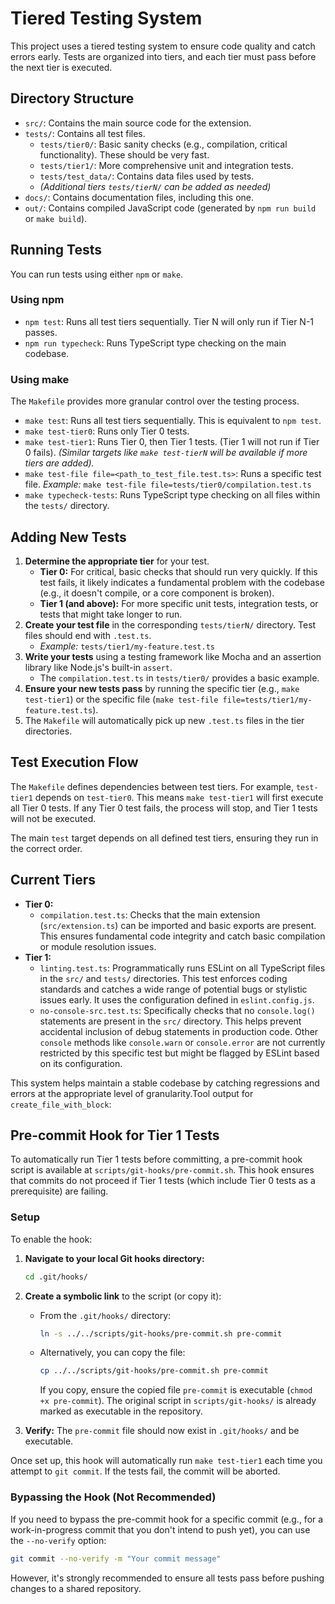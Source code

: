 # Tiered Testing System

This project uses a tiered testing system to ensure code quality and catch errors early. Tests are organized into tiers, and each tier must pass before the next tier is executed.

## Directory Structure

-   `src/`: Contains the main source code for the extension.
-   `tests/`: Contains all test files.
    -   `tests/tier0/`: Basic sanity checks (e.g., compilation, critical functionality). These should be very fast.
    -   `tests/tier1/`: More comprehensive unit and integration tests.
    -   `tests/test_data/`: Contains data files used by tests.
    -   *(Additional tiers `tests/tierN/` can be added as needed)*
-   `docs/`: Contains documentation files, including this one.
-   `out/`: Contains compiled JavaScript code (generated by `npm run build` or `make build`).

## Running Tests

You can run tests using either `npm` or `make`.

### Using npm

-   `npm test`: Runs all test tiers sequentially. Tier N will only run if Tier N-1 passes.
-   `npm run typecheck`: Runs TypeScript type checking on the main codebase.

### Using make

The `Makefile` provides more granular control over the testing process.

-   `make test`: Runs all test tiers sequentially. This is equivalent to `npm test`.
-   `make test-tier0`: Runs only Tier 0 tests.
-   `make test-tier1`: Runs Tier 0, then Tier 1 tests. (Tier 1 will not run if Tier 0 fails).
    *(Similar targets like `make test-tierN` will be available if more tiers are added).*
-   `make test-file file=<path_to_test_file.test.ts>`: Runs a specific test file.
    *Example:* `make test-file file=tests/tier0/compilation.test.ts`
-   `make typecheck-tests`: Runs TypeScript type checking on all files within the `tests/` directory.

## Adding New Tests

1.  **Determine the appropriate tier** for your test.
    *   **Tier 0:** For critical, basic checks that should run very quickly. If this test fails, it likely indicates a fundamental problem with the codebase (e.g., it doesn't compile, or a core component is broken).
    *   **Tier 1 (and above):** For more specific unit tests, integration tests, or tests that might take longer to run.
2.  **Create your test file** in the corresponding `tests/tierN/` directory. Test files should end with `.test.ts`.
    *   *Example:* `tests/tier1/my-feature.test.ts`
3.  **Write your tests** using a testing framework like Mocha and an assertion library like Node.js's built-in `assert`.
    *   The `compilation.test.ts` in `tests/tier0/` provides a basic example.
4.  **Ensure your new tests pass** by running the specific tier (e.g., `make test-tier1`) or the specific file (`make test-file file=tests/tier1/my-feature.test.ts`).
5.  The `Makefile` will automatically pick up new `.test.ts` files in the tier directories.

## Test Execution Flow

The `Makefile` defines dependencies between test tiers. For example, `test-tier1` depends on `test-tier0`. This means `make test-tier1` will first execute all Tier 0 tests. If any Tier 0 test fails, the process will stop, and Tier 1 tests will not be executed.

The main `test` target depends on all defined test tiers, ensuring they run in the correct order.

## Current Tiers

-   **Tier 0:**
    -   `compilation.test.ts`: Checks that the main extension (`src/extension.ts`) can be imported and basic exports are present. This ensures fundamental code integrity and catch basic compilation or module resolution issues.
-   **Tier 1:**
    -   `linting.test.ts`: Programmatically runs ESLint on all TypeScript files in the `src/` and `tests/` directories. This test enforces coding standards and catches a wide range of potential bugs or stylistic issues early. It uses the configuration defined in `eslint.config.js`.
    -   `no-console-src.test.ts`: Specifically checks that no `console.log()` statements are present in the `src/` directory. This helps prevent accidental inclusion of debug statements in production code. Other `console` methods like `console.warn` or `console.error` are not currently restricted by this specific test but might be flagged by ESLint based on its configuration.

This system helps maintain a stable codebase by catching regressions and errors at the appropriate level of granularity.Tool output for `create_file_with_block`:

## Pre-commit Hook for Tier 1 Tests

To automatically run Tier 1 tests before committing, a pre-commit hook script is available at `scripts/git-hooks/pre-commit.sh`. This hook ensures that commits do not proceed if Tier 1 tests (which include Tier 0 tests as a prerequisite) are failing.

### Setup

To enable the hook:

1.  **Navigate to your local Git hooks directory:**
    ```bash
    cd .git/hooks/
    ```

2.  **Create a symbolic link** to the script (or copy it):
    *   From the `.git/hooks/` directory:
        ```bash
        ln -s ../../scripts/git-hooks/pre-commit.sh pre-commit
        ```
    *   Alternatively, you can copy the file:
        ```bash
        cp ../../scripts/git-hooks/pre-commit.sh pre-commit
        ```
        If you copy, ensure the copied file `pre-commit` is executable (`chmod +x pre-commit`). The original script in `scripts/git-hooks/` is already marked as executable in the repository.

3.  **Verify:** The `pre-commit` file should now exist in `.git/hooks/` and be executable.

Once set up, this hook will automatically run `make test-tier1` each time you attempt to `git commit`. If the tests fail, the commit will be aborted.

### Bypassing the Hook (Not Recommended)

If you need to bypass the pre-commit hook for a specific commit (e.g., for a work-in-progress commit that you don't intend to push yet), you can use the `--no-verify` option:

```bash
git commit --no-verify -m "Your commit message"
```

However, it's strongly recommended to ensure all tests pass before pushing changes to a shared repository.

